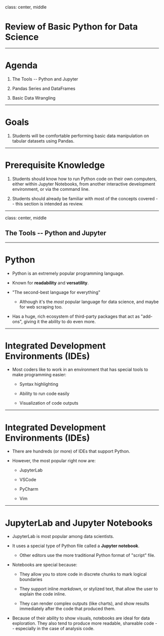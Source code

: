 class: center, middle

# Review of Basic Python for Data Science

---

# Agenda

1. The Tools -- Python and Jupyter

2. Pandas Series and DataFrames

3. Basic Data Wrangling

---

# Goals

1. Students will be comfortable performing basic data manipulation on tabular datasets using Pandas.

---

# Prerequisite Knowledge

1. Students should know how to run Python code on their own computers, either within Jupyter Notebooks, from another interactive development environment, or via the command line.

2. Students should already be familiar with most of the concepts covered -- this section is intended as review.

---
class: center, middle

## The Tools -- Python and Jupyter

---

# Python

- Python is an extremely popular programming language.

- Known for **readability** and **versatility**.

- "The second-best language for everything"
  - Although it's the *most* popular language for data science, and maybe for web scraping too.

- Has a huge, rich ecosystem of third-party packages that act as "add-ons", giving it the ability to do even more.

---

# Integrated Development Environments (IDEs)

- Most coders like to work in an environment that has special tools to make programming easier:

  - Syntax highlighting

  - Ability to run code easily

  - Visualization of code outputs

---

# Integrated Development Environments (IDEs)

- There are hundreds (or more) of IDEs that support Python.

- However, the most popular right now are:

  - JupyterLab

  - VSCode

  - PyCharm

  - Vim

---

# JupyterLab and Jupyter Notebooks

- JupyterLab is most popular among data scientists.

- It uses a special type of Python file called a **Jupyter notebook**.

  - Other editors use the more traditional Python format of "script" file.

- Notebooks are special because:

  - They allow you to store code in discrete chunks to mark logical boundaries

  - They support inline *markdown*, or stylized text, that allow the user to explain the code inline.

  - They can render complex outputs (like charts), and show results immediately after the code that produced them.

- Because of their ability to show visuals, notebooks are ideal for data exploration. They also tend to produce more readable, shareable code -- especially in the case of analysis code.
